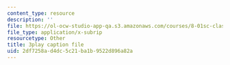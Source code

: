 ```yaml
---
content_type: resource
description: ''
file: https://ol-ocw-studio-app-qa.s3.amazonaws.com/courses/8-01sc-classical-mechanics-fall-2016/2df7258ad4dc5c21ba1b9522d896a82a_6h3T3qIkxqw.vtt
file_type: application/x-subrip
resourcetype: Other
title: 3play caption file
uid: 2df7258a-d4dc-5c21-ba1b-9522d896a82a
---
```

